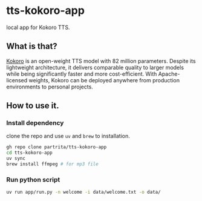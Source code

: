 # tts-kokoro-app

local app for Kokoro TTS.

## What is that?

[Kokoro](https://huggingface.co/hexgrad/Kokoro-82M) is an open-weight TTS model with 82 million parameters. Despite its lightweight architecture, it delivers comparable quality to larger models while being significantly faster and more cost-efficient. With Apache-licensed weights, Kokoro can be deployed anywhere from production environments to personal projects.

## How to use it.

### Install dependency

clone the repo and use `uv` and `brew` to installation.

```bash
gh repo clone partrita/tts-kokoro-app
cd tts-kokoro-app
uv sync
brew install ffmpeg # for mp3 file
```


### Run python script

```bash
uv run app/run.py -n welcome -i data/welcome.txt -o data/
```
